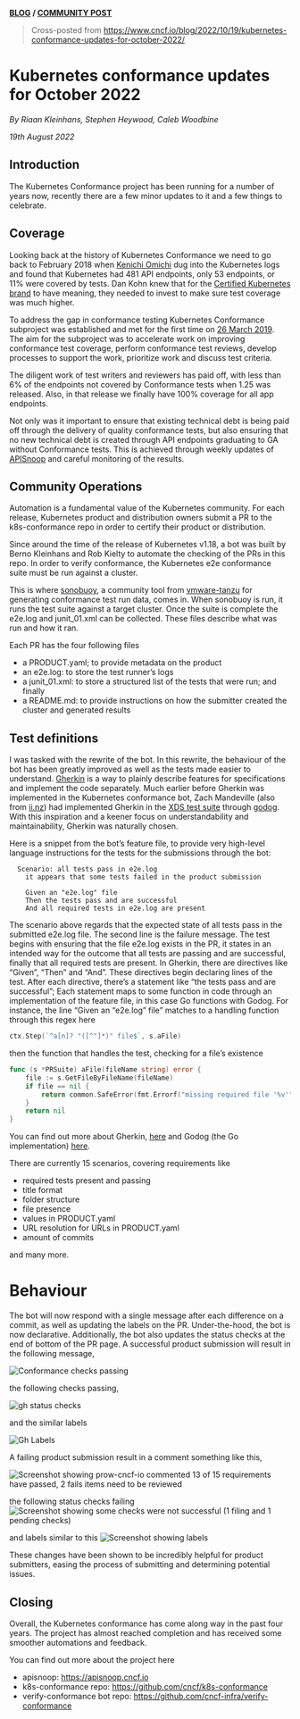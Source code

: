 **[BLOG](https://ii.nz/post/) / [COMMUNITY POST](https://ii.nz/post/kubernetes-conformance-updates-for-october-2022/)**

> Cross-posted from https://www.cncf.io/blog/2022/10/19/kubernetes-conformance-updates-for-october-2022/

# Kubernetes conformance updates for October 2022

_By Riaan Kleinhans, Stephen Heywood, Caleb Woodbine_

_19th August 2022_

## Introduction

The Kubernetes Conformance project has been running for a number of years now, recently there are a few minor updates to it and a few things to celebrate.

## Coverage

Looking back at the history of Kubernetes Conformance we need to go back to February 2018 when [Kenichi Omichi](https://github.com/oomichi) dug into the Kubernetes logs and found that Kubernetes had 481 API endpoints, only 53 endpoints, or 11% were covered by tests. Dan Kohn knew that for the [Certified Kubernetes brand](https://github.com/cncf/k8s-conformance/pulls#certified-kubernetes) to have meaning, they needed to invest to make sure test coverage was much higher.

To address the gap in conformance testing Kubernetes Conformance subproject was established and met for the first time on [26 March 2019](https://www.youtube.com/watch?v=uqA1JtRtLXs&list=PL69nYSiGNLP2m6198LaLN6YahX7EEac5g&index=192). The aim for the subproject was to accelerate work on improving conformance test coverage, perform conformance test reviews, develop processes to support the work, prioritize work and discuss test criteria.

The diligent work of test writers and reviewers has paid off, with less than 6% of the endpoints not covered by Conformance tests when 1.25 was released. Also, in that release we finally have 100% coverage for all app endpoints.

Not only was it important to ensure that existing technical debt is being paid off through the delivery of quality conformance tests, but also ensuring that no new technical debt is created through API endpoints graduating to GA without Conformance tests. This is achieved through weekly updates of [APISnoop](https://apisnoop.cncf.io) and careful monitoring of the results.

## Community Operations

Automation is a fundamental value of the Kubernetes community.
For each release, Kubernetes product and distribution owners submit a PR to the k8s-conformance repo in order to certify their product or distribution.

Since around the time of the release of Kubernetes v1.18, a bot was built by Berno Kleinhans and Rob Kielty to automate the checking of the PRs in this repo.
In order to verify conformance, the Kubernetes e2e conformance suite must be run against a cluster.

This is where [sonobuoy](https://github.com/vmware-tanzu/sonobuoy), a community tool from [vmware-tanzu](https://tanzu.vmware.com/) for generating conformance test run data, comes in. When sonobuoy is run, it runs the test suite against a target cluster. Once the suite is complete the e2e.log and junit_01.xml can be collected. These files describe what was run and how it ran.

Each PR has the four following files

- a PRODUCT.yaml; to provide metadata on the product
- an e2e.log: to store the test runner’s logs
- a junit_01.xml: to store a structured list of the tests that were run; and finally
- a README.md: to provide instructions on how the submitter created the cluster and generated results

## Test definitions

I was tasked with the rewrite of the bot. In this rewrite, the behaviour of the bot has been greatly improved as well as the tests made easier to understand.
[Gherkin](https://cucumber.io/docs/gherkin/) is a way to plainly describe features for specifications and implement the code separately. Much earlier before Gherkin was implemented in the Kubernetes conformance bot, Zach Mandeville (also from [ii.nz](https://ii.nz)) had implemented Gherkin in the [XDS test suite](https://github.com/ii/xds-test-harness) through [godog](https://github.com/cucumber/godog). With this inspiration and a keener focus on understandability and maintainability, Gherkin was naturally chosen.

Here is a snippet from the bot’s feature file, to provide very high-level language instructions for the tests for the submissions through the bot:

```feature
  Scenario: all tests pass in e2e.log
    it appears that some tests failed in the product submission

    Given an "e2e.log" file
    Then the tests pass and are successful
    And all required tests in e2e.log are present
```

The scenario above regards that the expected state of all tests pass in the submitted e2e.log file. The second line is the failure message.
The test begins with ensuring that the file e2e.log exists in the PR, it states in an intended way for the outcome that all tests are passing and are successful, finally that all required tests are present.
In Gherkin, there are directives like “Given”, “Then” and “And”. These directives begin declaring lines of the test. After each directive, there’s a statement like “the tests pass and are successful”; Each statement maps to some function in code through an implementation of the feature file, in this case Go functions with Godog.
For instance, the line “Given an “e2e.log” file” matches to a handling function through this regex here

```go
ctx.Step(`^a[n]? "([^"]*)" file$`, s.aFile)
```

then the function that handles the test, checking for a file’s existence

```go
func (s *PRSuite) aFile(fileName string) error {
	file := s.GetFileByFileName(fileName)
	if file == nil {
		return common.SafeError(fmt.Errorf("missing required file '%v'", fileName))
	}
	return nil
}
```

You can find out more about Gherkin, [here](https://cucumber.io/docs/gherkin/) and Godog (the Go implementation) [here](https://github.com/cucumber/godog).

There are currently 15 scenarios, covering requirements like

- required tests present and passing
- title format
- folder structure
- file presence
- values in PRODUCT.yaml
- URL resolution for URLs in PRODUCT.yaml
- amount of commits

and many more.
# Behaviour

The bot will now respond with a single message after each difference on a commit, as well as updating the labels on the PR. Under-the-hood, the bot is now declarative.
Additionally, the bot also updates the status checks at the end of bottom of the PR page.
A successful product submission will result in the following message,

![Conformance checks passing](images/k8s-conformance-oct21-checks-passing.png)

the following checks passing,

![gh status checks](images/k8s-conformance-oct21-gh-status-checks.png)

and the similar labels

![Gh Labels](images/k8s-conformance-oct21-gh-labels.png)



A failing product submission result in a comment something like this,

![Screenshot showing prow-cncf-io commented 13 of 15 requirements have passed, 2 fails items need to be reviewed](images/k8s-conformance-oct21-checks-failing.png)



the following status checks failing
![Screenshot showing some checks were not successful (1 filing and 1 pending checks)](images/k8s-conformance-oct21-gh-status-checks-failing.png)


and labels similar to this
![Screenshot showing labels](images/k8s-conformance-oct21-gh-labels-failing.png)




These changes have been shown to be incredibly helpful for product submitters, easing the process of submitting and determining potential issues.

## Closing

Overall, the Kubernetes conformance has come along way in the past four years.
The project has almost reached completion and has received some smoother automations and feedback.

You can find out more about the project here

- apisnoop: https://apisnoop.cncf.io
- k8s-conformance repo: https://github.com/cncf/k8s-conformance
- verify-conformance bot repo: https://github.com/cncf-infra/verify-conformance
